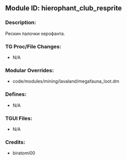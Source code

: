 ## Module ID: hierophant_club_resprite

### Description:

Рескин палочки херофанта.


### TG Proc/File Changes:

- N/A


### Modular Overrides:

- code/modules/mining/lavaland/megafauna_loot.dm


### Defines:

- N/A


### TGUI Files:

- N/A


### Credits:

- biratomi00

